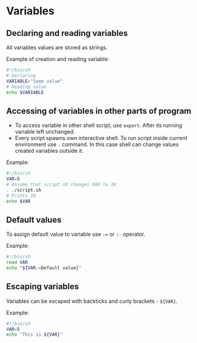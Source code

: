 # Variables

## Declaring and reading variables

All variables values are stored as strings.

Example of creation and reading variable:

```bash
#!/bin/sh
# Declaring
VARIABLE="Some value"
# Reading value
echo $VARIABLE
```

## Accessing of variables in other parts of program

-   To access variable in other shell script, use `export`. After its running variable left unchanged.
-   Every script spawns own interactive shell. To run script inside current environment use `.` command. In this case shell can change values created variables outside it.

Example:

```bash
#!/bin/sh
VAR=5
# Assume that script.sh changes VAR to 10
. ./script.sh
# Prints 10
echo $VAR
```

## Default values

To assign default value to variable use `:=` or `:-` operator.

Example:

```bash
#!/bin/sh
read VAR
echo "${VAR:=Default value}"
```

## Escaping variables

Variables can be escaped with backticks and curly brackets - `${VAR}`.

Example:

```bash
#!/bin/sh
VAR=5
echo "This is ${VAR}"
```
